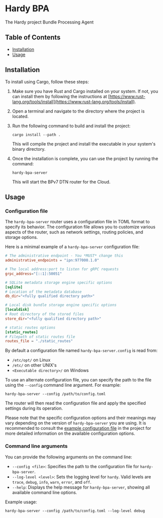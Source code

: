 # Hardy BPA

The Hardy project Bundle Processing Agent

## Table of Contents

- [Installation](#installation)
- [Usage](#usage)

## Installation

To install using Cargo, follow these steps:

1. Make sure you have Rust and Cargo installed on your system. If not, you can install them by following the instructions at [https://www.rust-lang.org/tools/install](https://www.rust-lang.org/tools/install).

2. Open a terminal and navigate to the directory where the project is located.

3. Run the following command to build and install the project:

   ```
   cargo install --path .
   ```

   This will compile the project and install the executable in your system's binary directory.

4. Once the installation is complete, you can use the project by running the command:

   ```
   hardy-bpa-server
   ```

   This will start the BPv7 DTN router for the Cloud.

## Usage

### Configuration file

The `hardy-bpa-server` router uses a configuration file in TOML format to specify its behavior. The configuration file allows you to customize various aspects of the router, such as network settings, routing policies, and storage options.

Here is a minimal example of a `hardy-bpa-server` configuration file:

```toml
# The administrative endpoint - You *MUST* change this
administrative_endpoints = "ipn:977000.1.0"

# The local address:port to listen for gRPC requests
grpc_address="[::1]:50051"

# SQLite metadata storage engine specific options
[sqlite]
# Location of the metadata database
db_dir="<fully qualified directory path>"

# Local disk bundle storage engine specific options
[localdisk]
# Root directory of the stored files
store_dir="<fully qualified directory path>"

# static routes options
[static_routes]
# Filepath of static routes file
routes_file = "./static_routes"
```

By default a configuration file named `hardy-bpa-server.config` is read from:

- `/etc/opt/` on Linux
- `/etc/` on other UNIX's
- `<Executable directory>/` on Windows

To use an alternate configuration file, you can specify the path to the file using the `--config` command line argument. For example:

```
hardy-bpa-server --config /path/to/config.toml
```

The router will then read the configuration file and apply the specified settings during its operation.

Please note that the specific configuration options and their meanings may vary depending on the version of `hardy-bpa-server` you are using. It is recommended to consult the [example configuration file](./example.config) in the project for more detailed information on the available configuration options.

### Command line arguments

You can provide the following arguments on the command line:

- `--config <file>`: Specifies the path to the configuration file for `hardy-bpa-server`.
- `--log-level <level>`: Sets the logging level for `hardy`. Valid levels are `trace`, `debug`, `info`, `warn`, `error`, and `off`.
- `--help`: Displays the help message for `hardy-bpa-server`, showing all available command line options.

Example usage:

```
hardy-bpa-server --config /path/to/config.toml --log-level debug
```
